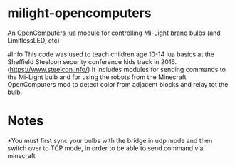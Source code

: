 # milight-opencomputers
An OpenComputers lua module for controlling Mi-Light brand bulbs (and LimitlessLED, etc)

#Info
This code was used to teach children age 10-14 lua basics at the Sheffield Steelcon security conference kids track in 2016.
(https://www.steelcon.info/)
It includes modules for sending commands to the Mi-Light bulb and for using the robots from the Minecraft OpenComputers mod to detect color from adjacent blocks and relay tot the bulb.

# Notes
*You must first sync your bulbs with the bridge in udp mode and then switch over to TCP mode, in order to be able to send command via minecraft

